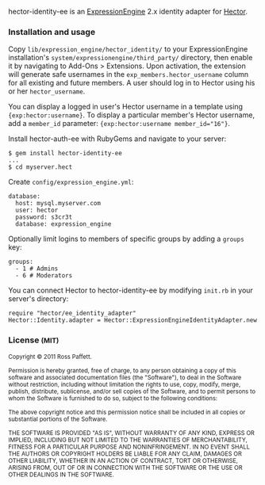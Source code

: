 hector-identity-ee is an [ExpressionEngine](http://expressionengine.com/) 2.x identity adapter for [Hector](http://github.com/sstephenson/hector).

### Installation and usage

Copy `lib/expression_engine/hector_identity/` to your ExpressionEngine installation's `system/expressionengine/third_party/` directory, then enable it by navigating to Add-Ons > Extensions. Upon activation, the extension will generate safe usernames in the `exp_members.hector_username` column for all existing and future members. A user should log in to Hector using his or her `hector_username`.

You can display a logged in user's Hector username in a template using `{exp:hector:username}`. To display a particular member's Hector username, add a `member_id` parameter: `{exp:hector:username member_id="16"}`.

Install hector-auth-ee with RubyGems and navigate to your server:

    $ gem install hector-identity-ee
    ...
    $ cd myserver.hect

Create `config/expression_engine.yml`:

    database:
      host: mysql.myserver.com
      user: hector
      password: s3cr3t
      database: expression_engine

Optionally limit logins to members of specific groups by adding a `groups` key:

    groups:
      - 1 # Admins
      - 6 # Moderators

You can connect Hector to hector-identity-ee by modifying `init.rb` in your server's directory:

    require "hector/ee_identity_adapter"
    Hector::Identity.adapter = Hector::ExpressionEngineIdentityAdapter.new

### License <small>(MIT)</small>

<small>Copyright © 2011 Ross Paffett.</small>

<small>Permission is hereby granted, free of charge, to any person obtaining a copy of this software and associated documentation files (the "Software"), to deal in the Software without restriction, including without limitation the rights to use, copy, modify, merge, publish, distribute, sublicense, and/or sell copies of the Software, and to permit persons to whom the Software is furnished to do so, subject to the following conditions:</small>

<small>The above copyright notice and this permission notice shall be included in all copies or substantial portions of the Software.</small>

<small>THE SOFTWARE IS PROVIDED "AS IS", WITHOUT WARRANTY OF ANY KIND, EXPRESS OR IMPLIED, INCLUDING BUT NOT LIMITED TO THE WARRANTIES OF MERCHANTABILITY, FITNESS FOR A PARTICULAR PURPOSE AND NONINFRINGEMENT. IN NO EVENT SHALL THE AUTHORS OR COPYRIGHT HOLDERS BE LIABLE FOR ANY CLAIM, DAMAGES OR OTHER LIABILITY, WHETHER IN AN ACTION OF CONTRACT, TORT OR OTHERWISE, ARISING FROM, OUT OF OR IN CONNECTION WITH THE SOFTWARE OR THE USE OR OTHER DEALINGS IN THE SOFTWARE.</small>
